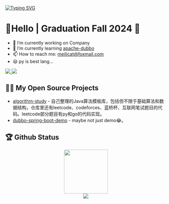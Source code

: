 [![Typing SVG](https://readme-typing-svg.demolab.com?font=Fira+Code&pause=1000&color=4AC4F7&random=false&width=490&lines=Hi%EF%BC%81+this+is+Iron+Buster's+github+warehouse)](https://git.io/typing-svg)

<table>

# 🙋Hello | Graduation Fall 2024 👋

- 🔭 I’m currently working on Company
- 🌱 I’m currently learning [apache-dubbo](https://github.com/apache/dubbo)
- 📫 How to reach me: meilicat@foxmail.com
- 😃 py is best lang...

<p>
  <a href="https://codeforces.com/profile/ktcat">
    <img src="https://img.shields.io/badge/ktcat-Codeforces-blue?style=for-the-badge&logo=codeforces">
  </a>
  <a href="https://leetcode.cn/u/meilicat/">
    <img src="https://img.shields.io/badge/meilicat-Leetcode-green?style=for-the-badge&logo=leetcode">
  </a>
</p>

## 🤾‍♂️ My Open Source Projects

- [algorithm-study](https://github.com/Iron-Buster/algorithm-study) - 自己整理的Java算法模板库，包括但不限于基础算法和数据结构，仓库里还有leetcode、codeforces、蓝桥杯、互联网笔试题目的代码。leetcode部分题目有py和go的代码实现。
- [dubbo-spring-boot-demo](https://github.com/Iron-Buster/dubbo-spring-boot-demo) - maybe not just demo😂。

## 🏆 Github Status

<div align="center"> <img height="137px" src="https://github-readme-stats.vercel.app/api?username=Iron-Buster&hide_title=true&hide_border=true&show_icons=true&line_height=21&text_color=000&icon_color=000&bg_color=0,ea6161,ffc64d,fffc4d,52fa5a&theme=graywhite" /> </div>

<div align="center"> <img src="https://github-readme-stats.vercel.app/api/top-langs/?username=Iron-Buster&theme=transparent&layout=compact"> </div>


